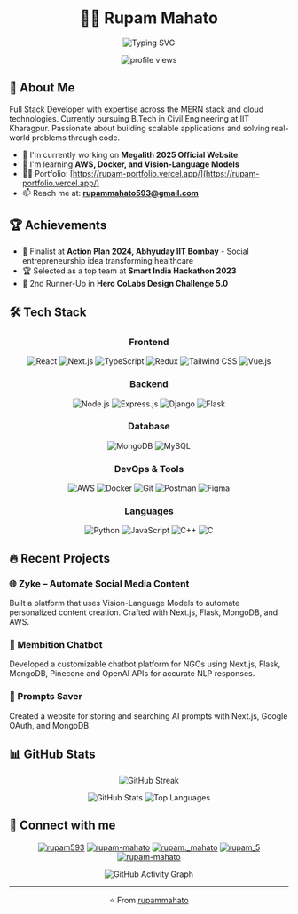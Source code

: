 # <div align="center">👨‍💻 Rupam Mahato</div>

<div align="center">
  <img src="https://readme-typing-svg.herokuapp.com?font=Fira+Code&weight=600&size=24&duration=3000&pause=1000&color=0E75B6&center=true&vCenter=true&random=false&width=500&lines=Full+Stack+Developer;AWS+Cloud+Enthusiast;IIT+Kharagpur+Civil+Engineering" alt="Typing SVG" />
</div>

<p align="center">
  <img src="https://komarev.com/ghpvc/?username=rupammahato&label=Profile%20views&color=0e75b6&style=for-the-badge" alt="profile views" />
</p>

## 🚀 About Me

Full Stack Developer with expertise across the MERN stack and cloud technologies. Currently pursuing B.Tech in Civil Engineering at IIT Kharagpur. Passionate about building scalable applications and solving real-world problems through code.

- 🔭 I'm currently working on **Megalith 2025 Official Website**
- 🌱 I'm learning **AWS, Docker, and Vision-Language Models**
- 👨‍💻 Portfolio: [https://rupam-portfolio.vercel.app/](https://rupam-portfolio.vercel.app/)
- 📫 Reach me at: **rupammahato593@gmail.com**

## 🏆 Achievements

- 🥉 Finalist at **Action Plan 2024, Abhyuday IIT Bombay** - Social entrepreneurship idea transforming healthcare
- 🏆 Selected as a top team at **Smart India Hackathon 2023**
- 🥈 2nd Runner-Up in **Hero CoLabs Design Challenge 5.0**

## 🛠️ Tech Stack

<div align="center">
  
### Frontend
![React](https://img.shields.io/badge/React-20232A?style=for-the-badge&logo=react&logoColor=61DAFB)
![Next.js](https://img.shields.io/badge/Next.js-000000?style=for-the-badge&logo=nextdotjs&logoColor=white)
![TypeScript](https://img.shields.io/badge/TypeScript-007ACC?style=for-the-badge&logo=typescript&logoColor=white)
![Redux](https://img.shields.io/badge/Redux-593D88?style=for-the-badge&logo=redux&logoColor=white)
![Tailwind CSS](https://img.shields.io/badge/Tailwind_CSS-38B2AC?style=for-the-badge&logo=tailwind-css&logoColor=white)
![Vue.js](https://img.shields.io/badge/Vue.js-35495E?style=for-the-badge&logo=vuedotjs&logoColor=4FC08D)

### Backend
![Node.js](https://img.shields.io/badge/Node.js-339933?style=for-the-badge&logo=nodedotjs&logoColor=white)
![Express.js](https://img.shields.io/badge/Express.js-000000?style=for-the-badge&logo=express&logoColor=white)
![Django](https://img.shields.io/badge/Django-092E20?style=for-the-badge&logo=django&logoColor=white)
![Flask](https://img.shields.io/badge/Flask-000000?style=for-the-badge&logo=flask&logoColor=white)

### Database
![MongoDB](https://img.shields.io/badge/MongoDB-4EA94B?style=for-the-badge&logo=mongodb&logoColor=white)
![MySQL](https://img.shields.io/badge/MySQL-005C84?style=for-the-badge&logo=mysql&logoColor=white)

### DevOps & Tools
![AWS](https://img.shields.io/badge/AWS-232F3E?style=for-the-badge&logo=amazon-aws&logoColor=white)
![Docker](https://img.shields.io/badge/Docker-2CA5E0?style=for-the-badge&logo=docker&logoColor=white)
![Git](https://img.shields.io/badge/Git-F05032?style=for-the-badge&logo=git&logoColor=white)
![Postman](https://img.shields.io/badge/Postman-FF6C37?style=for-the-badge&logo=Postman&logoColor=white)
![Figma](https://img.shields.io/badge/Figma-F24E1E?style=for-the-badge&logo=figma&logoColor=white)

### Languages
![Python](https://img.shields.io/badge/Python-FFD43B?style=for-the-badge&logo=python&logoColor=blue)
![JavaScript](https://img.shields.io/badge/JavaScript-323330?style=for-the-badge&logo=javascript&logoColor=F7DF1E)
![C++](https://img.shields.io/badge/C%2B%2B-00599C?style=for-the-badge&logo=c%2B%2B&logoColor=white)
![C](https://img.shields.io/badge/C-00599C?style=for-the-badge&logo=c&logoColor=white)

</div>

## 🔥 Recent Projects

### 🌐 Zyke – Automate Social Media Content
Built a platform that uses Vision-Language Models to automate personalized content creation. Crafted with Next.js, Flask, MongoDB, and AWS.

### 💬 Membition Chatbot
Developed a customizable chatbot platform for NGOs using Next.js, Flask, MongoDB, Pinecone and OpenAI APIs for accurate NLP responses.

### 💾 Prompts Saver
Created a website for storing and searching AI prompts with Next.js, Google OAuth, and MongoDB.

## 📊 GitHub Stats

<div align="center">
  <img src="https://github-readme-streak-stats.herokuapp.com/?user=rupammahato&theme=tokyonight" alt="GitHub Streak" />
</div>

<p align="center">
  <img src="https://github-readme-stats.vercel.app/api?username=rupammahato&show_icons=true&theme=tokyonight" alt="GitHub Stats" />
  <img src="https://github-readme-stats.vercel.app/api/top-langs/?username=rupammahato&layout=compact&theme=tokyonight" alt="Top Languages" />
</p>

## 🔗 Connect with me

<p align="center">
  <a href="https://twitter.com/rupam593" target="blank"><img align="center" src="https://img.shields.io/badge/Twitter-1DA1F2?style=for-the-badge&logo=twitter&logoColor=white" alt="rupam593" /></a>
  <a href="https://linkedin.com/in/rupam-mahato" target="blank"><img align="center" src="https://img.shields.io/badge/LinkedIn-0077B5?style=for-the-badge&logo=linkedin&logoColor=white" alt="rupam-mahato" /></a>
  <a href="https://instagram.com/rupam._mahato" target="blank"><img align="center" src="https://img.shields.io/badge/Instagram-E4405F?style=for-the-badge&logo=instagram&logoColor=white" alt="rupam._mahato" /></a>
  <a href="https://leetcode.com/rupam_5" target="blank"><img align="center" src="https://img.shields.io/badge/LeetCode-000000?style=for-the-badge&logo=LeetCode&logoColor=#d16c06" alt="rupam_5" /></a>
  <a href="https://stackoverflow.com/users/22391033/rupam-mahato" target="blank"><img align="center" src="https://img.shields.io/badge/Stack_Overflow-FE7A16?style=for-the-badge&logo=stack-overflow&logoColor=white" alt="rupam-mahato" /></a>
</p>

<div align="center">
  
  ![GitHub Activity Graph](https://activity-graph.herokuapp.com/graph?username=rupammahato&theme=react-dark)
  
</div>

---

<p align="center">
  ⭐️ From <a href="https://github.com/rupammahato">rupammahato</a>
</p>
